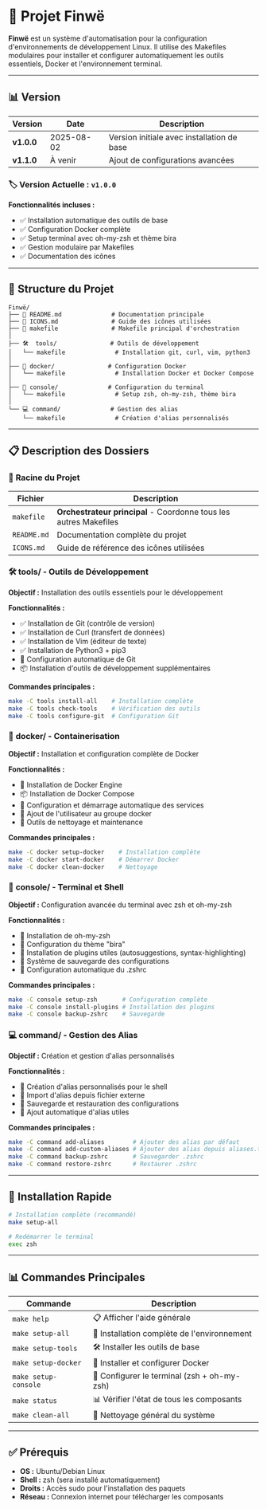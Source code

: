 # 🎯 Projet Finwë

**Finwë** est un système d'automatisation pour la configuration d'environnements de développement Linux. Il utilise des Makefiles modulaires pour installer et configurer automatiquement les outils essentiels, Docker et l'environnement terminal.

---

## 📊 Version

| Version | Date | Description |
|---------|------|-------------|
| **v1.0.0** | 2025-08-02 | Version initiale avec installation de base |
| **v1.1.0** | À venir | Ajout de configurations avancées |

### 🏷️ Version Actuelle : `v1.0.0`

**Fonctionnalités incluses :**
- ✅ Installation automatique des outils de base
- ✅ Configuration Docker complète
- ✅ Setup terminal avec oh-my-zsh et thème bira
- ✅ Gestion modulaire par Makefiles
- ✅ Documentation des icônes

---

## 📁 Structure du Projet

```
Finwë/
├── 📄 README.md              # Documentation principale
├── 📄 ICONS.md               # Guide des icônes utilisées
├── 📄 makefile               # Makefile principal d'orchestration
│
├── 🛠️  tools/               # Outils de développement
│   └── makefile              # Installation git, curl, vim, python3
│
├── 🐳 docker/               # Configuration Docker
│   └── makefile              # Installation Docker et Docker Compose
│
├── 📱 console/              # Configuration du terminal
│   └── makefile              # Setup zsh, oh-my-zsh, thème bira
│
└── 💻 command/              # Gestion des alias
    └── makefile              # Création d'alias personnalisés
```

---

## 📋 Description des Dossiers

### 🎯 **Racine du Projet**

| Fichier | Description |
|---------|-------------|
| `makefile` | **Orchestrateur principal** - Coordonne tous les autres Makefiles |
| `README.md` | Documentation complète du projet |
| `ICONS.md` | Guide de référence des icônes utilisées |

### 🛠️ **tools/** - Outils de Développement

**Objectif :** Installation des outils essentiels pour le développement

**Fonctionnalités :**
- ✅ Installation de Git (contrôle de version)
- ✅ Installation de Curl (transfert de données)
- ✅ Installation de Vim (éditeur de texte)
- ✅ Installation de Python3 + pip3
- 🔧 Configuration automatique de Git
- 📦 Installation d'outils de développement supplémentaires

**Commandes principales :**
```bash
make -C tools install-all    # Installation complète
make -C tools check-tools    # Vérification des outils
make -C tools configure-git  # Configuration Git
```

### 🐳 **docker/** - Containerisation

**Objectif :** Installation et configuration complète de Docker

**Fonctionnalités :**
- 🐳 Installation de Docker Engine
- 📦 Installation de Docker Compose
- 🚀 Configuration et démarrage automatique des services
- 👥 Ajout de l'utilisateur au groupe docker
- 🧹 Outils de nettoyage et maintenance

**Commandes principales :**
```bash
make -C docker setup-docker    # Installation complète
make -C docker start-docker    # Démarrer Docker
make -C docker clean-docker    # Nettoyage
```

### 📱 **console/** - Terminal et Shell

**Objectif :** Configuration avancée du terminal avec zsh et oh-my-zsh

**Fonctionnalités :**
- 📱 Installation de oh-my-zsh
- 🎨 Configuration du thème "bira"
- 🔌 Installation de plugins utiles (autosuggestions, syntax-highlighting)
- 💾 Système de sauvegarde des configurations
- 🔧 Configuration automatique du .zshrc

**Commandes principales :**
```bash
make -C console setup-zsh       # Configuration complète
make -C console install-plugins # Installation des plugins
make -C console backup-zshrc    # Sauvegarde
```

### 💻 **command/** - Gestion des Alias

**Objectif :** Création et gestion d'alias personnalisés

**Fonctionnalités :**
- 📝 Création d'alias personnalisés pour le shell
- 📁 Import d'alias depuis fichier externe
- 💾 Sauvegarde et restauration des configurations
- 🔧 Ajout automatique d'alias utiles

**Commandes principales :**
```bash
make -C command add-aliases        # Ajouter des alias par défaut
make -C command add-custom-aliases # Ajouter des alias depuis aliases.txt
make -C command backup-zshrc       # Sauvegarder .zshrc
make -C command restore-zshrc      # Restaurer .zshrc
```

---

## 🚀 Installation Rapide
```bash
# Installation complète (recommandé)
make setup-all

# Redémarrer le terminal
exec zsh
```

---

## 📊 Commandes Principales

| Commande | Description |
|----------|-------------|
| `make help` | 📋 Afficher l'aide générale |
| `make setup-all` | 🚀 Installation complète de l'environnement |
| `make setup-tools` | 🛠️ Installer les outils de base |
| `make setup-docker` | 🐳 Installer et configurer Docker |
| `make setup-console` | 📱 Configurer le terminal (zsh + oh-my-zsh) |
| `make status` | 📊 Vérifier l'état de tous les composants |
| `make clean-all` | 🧹 Nettoyage général du système |

---

## ✅ Prérequis

- **OS :** Ubuntu/Debian Linux
- **Shell :** zsh (sera installé automatiquement)
- **Droits :** Accès sudo pour l'installation des paquets
- **Réseau :** Connexion internet pour télécharger les composants
